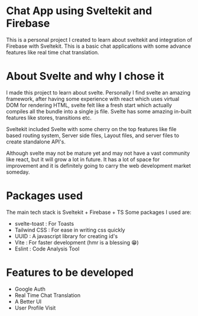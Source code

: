 # Chat App using Sveltekit and Firebase

This is a personal project I created to learn about sveltekit and integration of Firebase with Sveltekit. This is a basic chat applications with some advance features like real time chat translation.

# About Svelte and why I chose it

I made this project to learn about svelte. Personally I find svelte an amazing framework, after having some experience with react which uses virtual DOM for rendering HTML, svelte felt like a fresh start which actually compiles all the bundle into a single js file. Svelte has some amazing in-built features like stores, transitions etc.

Sveltekit included Svelte with some cherry on the top features like file based routing system, Server side files, Layout files, and server files to create standalone API's.

Although svelte may not be mature yet and may not have a vast community like react, but it will grow a lot in future. It has a lot of space for improvement and it is definitely going to carry the web development market someday.

# Packages used

The main tech stack is Sveltekit + Firebase + TS
Some packages I used are:

- svelte-toast : For Toasts
- Tailwind CSS : For ease in writing css quickly
- UUID : A javascript library for creating id's
- Vite : For faster development (hmr is a blessing 😁)
- Eslint : Code Analysis Tool

# Features to be developed

- Google Auth
- Real Time Chat Translation
- A Better UI
- User Profile Visit
